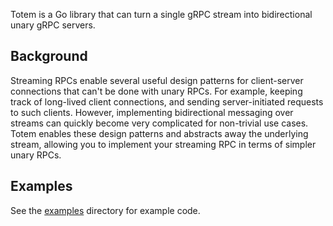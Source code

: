 Totem is a Go library that can turn a single gRPC stream into bidirectional unary gRPC servers.

## Background

Streaming RPCs enable several useful design patterns for client-server connections that can't be done with unary RPCs. For example, keeping track of long-lived client connections, and sending server-initiated requests to such clients. However, implementing bidirectional messaging over streams can quickly become very complicated for non-trivial use cases. Totem enables these design patterns and abstracts away the underlying stream, allowing you to implement your streaming RPC in terms of simpler unary RPCs.

## Examples

See the [examples](examples/) directory for example code.